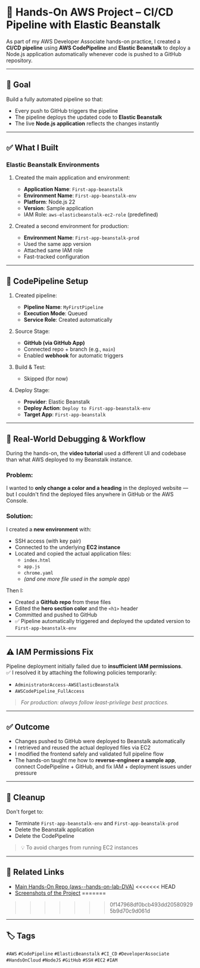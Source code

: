# 🚀 Hands-On AWS Project – CI/CD Pipeline with Elastic Beanstalk

As part of my AWS Developer Associate hands-on practice, I created a **CI/CD pipeline** using **AWS CodePipeline** and **Elastic Beanstalk** to deploy a Node.js application automatically whenever code is pushed to a GitHub repository.

---

## 🎯 Goal

Build a fully automated pipeline so that:
- Every push to GitHub triggers the pipeline
- The pipeline deploys the updated code to **Elastic Beanstalk**
- The live **Node.js application** reflects the changes instantly

---

## ✅ What I Built

### Elastic Beanstalk Environments

1. Created the main application and environment:
   - **Application Name**: `First-app-beanstalk`
   - **Environment Name**: `First-app-beanstalk-env`
   - **Platform**: Node.js 22
   - **Version**: Sample application
   - IAM Role: `aws-elasticbeanstalk-ec2-role` (predefined)

2. Created a second environment for production:
   - **Environment Name**: `First-app-beanstalk-prod`
   - Used the same app version
   - Attached same IAM role
   - Fast-tracked configuration

---

## 🔄 CodePipeline Setup

1. Created pipeline:
   - **Pipeline Name**: `MyFirstPipeline`
   - **Execution Mode**: Queued
   - **Service Role**: Created automatically

2. Source Stage:
   - **GitHub (via GitHub App)**
   - Connected repo + branch (e.g., `main`)
   - Enabled **webhook** for automatic triggers

3. Build & Test:
   - Skipped (for now)

4. Deploy Stage:
   - **Provider**: Elastic Beanstalk
   - **Deploy Action**: `Deploy to First-app-beanstalk-env`
   - **Target App**: `First-app-beanstalk`

---

## 🧠 Real-World Debugging & Workflow

During the hands-on, the **video tutorial** used a different UI and codebase than what AWS deployed to my Beanstalk instance.

### Problem:
I wanted to **only change a color and a heading** in the deployed website — but I couldn't find the deployed files anywhere in GitHub or the AWS Console.

### Solution:
I created a **new environment** with:
- SSH access (with key pair)
- Connected to the underlying **EC2 instance**
- Located and copied the actual application files:
  - `index.html`
  - `app.js`
  - `chrome.yaml`
  - *(and one more file used in the sample app)*

Then I:
- Created a **GitHub repo** from these files  
- Edited the **hero section color** and the `<h1>` header  
- Committed and pushed to GitHub  
- ✅ Pipeline automatically triggered and deployed the updated version to `First-app-beanstalk-env`

---

## ⚠️ IAM Permissions Fix

Pipeline deployment initially failed due to **insufficient IAM permissions**.  
✅ I resolved it by attaching the following policies temporarily:

- `AdministratorAccess-AWSElasticBeanstalk`
- `AWSCodePipeline_FullAccess`

> *For production: always follow least-privilege best practices.*

---

## ✅ Outcome

- Changes pushed to GitHub were deployed to Beanstalk automatically  
- I retrieved and reused the actual deployed files via EC2  
- I modified the frontend safely and validated full pipeline flow  
- The hands-on taught me how to **reverse-engineer a sample app**, connect CodePipeline + GitHub, and fix IAM + deployment issues under pressure

---

## 🧼 Cleanup

Don't forget to:
- Terminate `First-app-beanstalk-env` and `First-app-beanstalk-prod`
- Delete the Beanstalk application
- Delete the CodePipeline

> 💡 To avoid charges from running EC2 instances

---

## 🔗 Related Links

- [Main Hands-On Repo (aws--hands-on-lab-DVA)](https://github.com/MilosFaktor/aws--hands-on-lab-DVA)
<<<<<<< HEAD
- [Screenshots of the Project](Screenshots/)
=======

>>>>>>> 0f147968df0bcb493dd205809295b9d70c9d061d
---

## 🏷️ Tags

`#AWS` `#CodePipeline` `#ElasticBeanstalk` `#CI_CD` `#DeveloperAssociate` `#HandsOnCloud` `#NodeJS` `#GitHub` `#SSH` `#EC2` `#IAM`